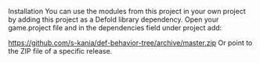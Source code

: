 Installation
You can use the modules from this project in your own project by adding this project as a Defold library dependency. Open your game.project file and in the dependencies field under project add:

https://github.com/s-kania/def-behavior-tree/archive/master.zip
Or point to the ZIP file of a specific release.
